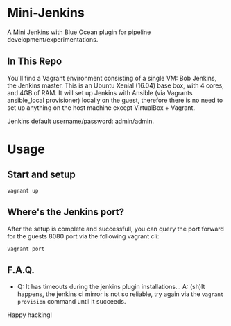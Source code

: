 Mini-Jenkins
============

A Mini Jenkins with Blue Ocean plugin for pipeline
development/experimentations.


In This Repo
------------

You'll find a Vagrant environment consisting of a single VM: Bob Jenkins, the Jenkins master. This is an Ubuntu Xenial (16.04) base box, with 4 cores, and 4GB of RAM. It will set up Jenkins with Ansible (via Vagrants ansible_local provisioner) locally on the guest, therefore there is no need to set up anything on the host machine except VirtualBox + Vagrant.

Jenkins default username/password: admin/admin.

Usage
=====

Start and setup
---------------

    vagrant up

Where's the Jenkins port?
-------------------------

After the setup is complete and successfull, you can query the port forward for
the guests 8080 port via the following vagrant cli:

    vagrant port

F.A.Q.
------

- Q: It has timeouts during the jenkins plugin installations...
 A: (sh)It happens, the jenkins ci mirror is not so reliable, try again via
 the `vagrant provision` command until it succeeds.

Happy hacking!
